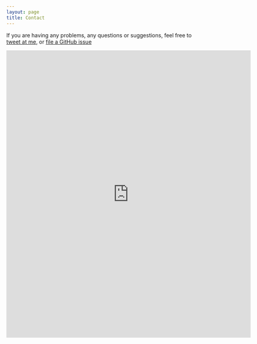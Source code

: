 ```yaml
---
layout: page
title: Contact
---
```


If you are having any problems, any questions or suggestions, feel free to [tweet at me](https://twitter.com/intent/tweet?text=%40paululele), or [file a GitHub issue](https://github.com/lenpaul/lagrange/issues/new)

<div class="inbound-form-wrapper" id="form_565" data-path="https://app.99inbound.com/i/632bfb44-2077-455c-a873-c0853aa3d0b9" data-token="N4b0bcA93rGIXm3JK4pPUgtt"></div>

<!-- Only include this once in your webpage -->
<script type="text/javascript" src="https://app.99inbound.com/99inbound.js"></script>

<iframe src="https://docs.google.com/forms/d/e/1FAIpQLScTnc_CxWKrgfPvy_U98UTF8b4X_83dVFxPDfgutdfdzuNGtg/viewform?embedded=true" width="640" height="751" frameborder="0" marginheight="0" marginwidth="0">Se încarcă...</iframe>
